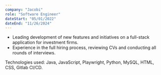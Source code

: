 ```yaml
---
company: "Jacobi"
role: "Software Engineer"
dateStart: "05/01/2022"
dateEnd: "11/26/2024"
---
```


- Leading development of new features and initiatives on a full-stack application for investment firms.
- Experience in the full hiring process, reviewing CVs and conducting all rounds of interviews.

Technologies used: Java, JavaScript, Playwright, Python, MySQL, HTML, CSS, Gitlab CI/CD.